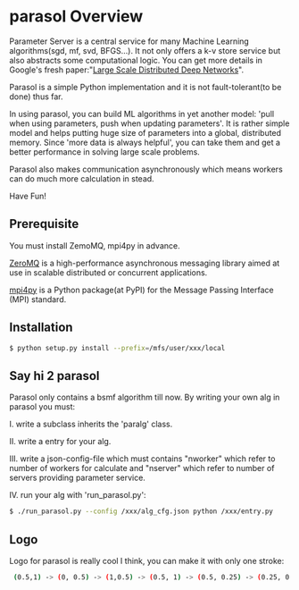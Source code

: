 parasol Overview
================

Parameter Server is a central service for many Machine Learning algorithms(sgd, mf, svd, BFGS...). It not only offers a k-v store service but also abstracts some computational logic. You can get more details in Google's fresh paper:"[Large Scale Distributed Deep Networks](http://www.cs.toronto.edu/~ranzato/publications/DistBeliefNIPS2012_withAppendix.pdf)".

Parasol is a simple Python implementation and it is not fault-tolerant(to be done) thus far.

In using parasol, you can build ML algorithms in yet another model: 'pull when using parameters, push when updating parameters'. It is rather simple model and helps putting huge size of parameters into a global, distributed memory. Since 'more data is always helpful', you can take them and get a better performance in solving large scale problems. 

Parasol also makes communication asynchronously which means workers can do much more calculation in stead.

Have Fun!

Prerequisite
------------
You must install ZemoMQ, mpi4py in advance.

[ZeroMQ](http://zeromq.org) is a high-performance asynchronous messaging library aimed at use in scalable distributed or concurrent applications.

[mpi4py](http://mpi4py.scipy.org) is a Python package(at PyPI) for the Message Passing Interface (MPI) standard.

Installation
------------

``` bash
$ python setup.py install --prefix=/mfs/user/xxx/local
```

Say hi 2 parasol
----------------
Parasol only contains a bsmf algorithm till now. By writing your own alg in parasol you must:

I. write a subclass inherits the 'paralg' class.

II. write a entry for your alg.

III. write a json-config-file which must contains "nworker" which refer to number of workers for calculate and "nserver" which refer to number of servers providing parameter service.

IV. run your alg with 'run_parasol.py':

``` bash
$ ./run_parasol.py --config /xxx/alg_cfg.json python /xxx/entry.py
```

Logo
----
Logo for parasol is really cool I think, you can make it with only one stroke:

``` bash
 (0.5,1) -> (0, 0.5) -> (1,0.5) -> (0.5, 1) -> (0.5, 0.25) -> (0.25, 0.25)
```
